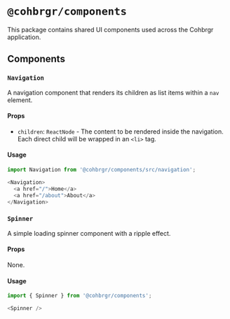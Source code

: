 # `@cohbrgr/components`

This package contains shared UI components used across the Cohbrgr application.

## Components

### `Navigation`

A navigation component that renders its children as list items within a `nav` element.

#### Props

- `children`: `ReactNode` - The content to be rendered inside the navigation. Each direct child will be wrapped in an `<li>` tag.

#### Usage

```typescript jsx
import Navigation from '@cohbrgr/components/src/navigation';

<Navigation>
  <a href="/">Home</a>
  <a href="/about">About</a>
</Navigation>
```

### `Spinner`

A simple loading spinner component with a ripple effect.

#### Props

None.

#### Usage

```typescript jsx
import { Spinner } from '@cohbrgr/components';

<Spinner />
```
